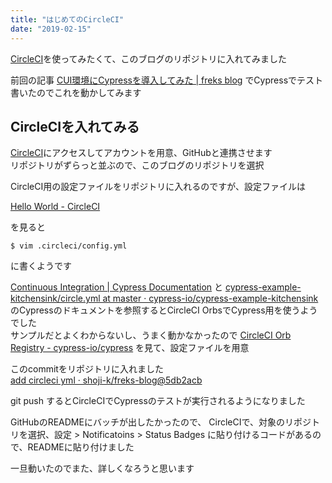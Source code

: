 ```yaml
---
title: "はじめてのCircleCI"
date: "2019-02-15"
---
```


[CircleCI](https://circleci.com/)を使ってみたくて、このブログのリポジトリに入れてみました

前回の記事 [CUI環境にCypressを導入してみた \| freks blog](/cypress) でCypressでテスト書いたのでこれを動かしてみます  

## CircleCIを入れてみる

[CircleCI](https://circleci.com/)にアクセスしてアカウントを用意、GitHubと連携させます  
リポジトリがずらっと並ぶので、このブログのリポジトリを選択  

CircleCI用の設定ファイルをリポジトリに入れるのですが、設定ファイルは

[Hello World \- CircleCI](https://circleci.com/docs/2.0/hello-world/#section=getting-started)

を見ると

```
$ vim .circleci/config.yml  
```

に書くようです

[Continuous Integration \| Cypress Documentation](https://docs.cypress.io/guides/guides/continuous-integration.html#Examples) と
[cypress\-example\-kitchensink/circle\.yml at master · cypress\-io/cypress\-example\-kitchensink](https://github.com/cypress-io/cypress-example-kitchensink/blob/master/circle.yml)  
のCypressのドキュメントを参照するとCircleCI OrbsでCypress用を使うようでした  
サンプルだとよくわからないし、うまく動かなかったので
[CircleCI Orb Registry \- cypress\-io/cypress](https://circleci.com/orbs/registry/orb/cypress-io/cypress)
を見て、設定ファイルを用意

このcommitをリポジトリに入れました  
[add circleci yml · shoji\-k/freks\-blog@5db2acb](https://github.com/shoji-k/freks-blog/commit/5db2acb0cdcae828a34f036bdf5cbb8655f61504)

git push するとCircleCIでCypressのテストが実行されるようになりました  

GitHubのREADMEにバッチが出したかったので、
CircleCIで、対象のリポジトリを選択、設定 > Notificatoins > Status Badges に貼り付けるコードがあるので、READMEに貼り付けました

一旦動いたのでまた、詳しくなろうと思います